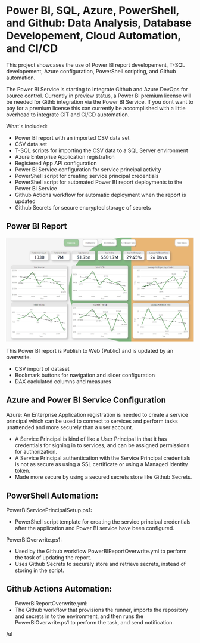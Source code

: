 <h1>Power BI, SQL, Azure, PowerShell, and Github: Data Analysis, Database Developement, Cloud Automation, and CI/CD</h1>

This project showcases the use of Power BI report developement, T-SQL developement, Azure configuration, PowerShell scripting, and Github automation.

The Power BI Service is starting to integrate Github and Azure DevOps for source control. Currently in preview status, a Power BI premium license will be needed for Githb integration via the Power BI Service.
If you dont want to pay for a premium license this can currently be accomplished with a little overhead to integrate GIT and CI/CD auotomation.

What's included:
- Power BI report with an imported CSV data set
- CSV data set
- T-SQL scripts for importing the CSV data to a SQL Server environment
- Azure Enterprise Application registration
- Registered App API configuration
- Power BI Service configuration for service principal activity
- PowerShell script for creating service principal credentials
- PowerShell script for automated Power BI report deployments to the Power BI Service
- Github Actions workflow for automatic deployment when the report is updated
- Github Secrets for secure encrypted storage of secrets

<h2>Power BI Report</h2>
<a href="[https://app.powerbi.com/view?r=eyJrIjoiN2I2NTVjMzMtMTM5Ni00Zjg4LWFlMGItMWM5OTQyMmRkZDkzIiwidCI6ImYzNmUyMWM1LTU0MjktNDRlNi1hZjlhLTUwOWMzYWEwNzc2MSJ9&pageName=ReportSectionb20cb185ce329cea8bfc](https://app.powerbi.com/view?r=eyJrIjoiNWY5MDgxMWQtYTM2Zi00YmExLTg5NzktZDhmMTk5YzBjOWQ0IiwidCI6ImYzNmUyMWM1LTU0MjktNDRlNi1hZjlhLTUwOWMzYWEwNzc2MSJ9&pageName=ReportSectionb20cb185ce329cea8bfc)"><img src="https://github.com/JFloresTech/PowerBI/blob/main/Europe%20Sales%20Report%20.jpg"></a>

  This Power BI report is Publish to Web (Public) and is updated by an overwrite.
  - CSV import of dataset 
  - Bookmark buttons for navigation and slicer configuration
  - DAX caclulated columns and measures 

<h2>Azure and Power BI Service Configuration</h2>
Azure:
An Enterprise Application registration is needed to create a service principal which can be used to connect to services and perform tasks unattended and more securely than a user account.
<ul>
<li>A Service Principal is kind of like a User Principal in that it has credentials for signing in to services, and can be assigned permissions for authorization.</li>
<li> A Service Principal authentication with the Service Principal credentials is not as secure as using a SSL certificate or using a Managed Identity token.</li>
<li>Made more secure by using a secured secrets store like Github Secrets.</li>
</ul>

<h2>PowerShell Automation:</h2>
PowerBIServicePrincipalSetup.ps1:
<ul>
<li>PowerShell script template for creating the service principal credentials after the application and Power BI service have been configured.</li>
</ul>
PowerBIOverwrite.ps1:
<ul>
<li>Used by the Github workflow PowerBIReportOverwrite.yml to perform the task of updating the report.</li>
<li>Uses Github Secrets to securely store and retrieve secrets, instead of storing in the script.</li>
</ul>

<h2>Github Actions Automation:</h2>
<ul>
PowerBIReportOverwrite.yml:
<li>The Github workflow that provisions the runner, imports the repository and secrets in to the environment, and then runs the PowerBIOverwrite.ps1 to perform the task, and send notification.</li>
</ul>
/ul
